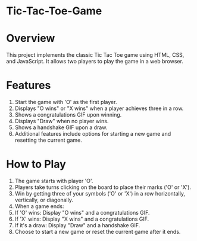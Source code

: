 # Tic-Tac-Toe-Game

# Overview
This project implements the classic Tic Tac Toe game using HTML, CSS, and JavaScript. It allows two players to play the game in a web browser.

# Features
1. Start the game with 'O' as the first player.<br>
2. Displays "O wins" or "X wins" when a player achieves three in a row.<br>
3. Shows a congratulations GIF upon winning.<br>
4. Displays "Draw" when no player wins.<br>
5. Shows a handshake GIF upon a draw.<br>
6. Additional features include options for starting a new game and resetting the current game.

# How to Play
1. The game starts with player 'O'.<br>
2. Players take turns clicking on the board to place their marks ('O' or 'X').<br>
3. Win by getting three of your symbols ('O' or 'X') in a row horizontally, vertically, or diagonally.<br>
4. When a game ends:  <br>
5. If 'O' wins: Display "O wins" and a congratulations GIF. <br>
6. If 'X' wins: Display "X wins" and a congratulations GIF. <br>
7. If it's a draw: Display "Draw" and a handshake GIF. <br>
8. Choose to start a new game or reset the current game after it ends. <br>
